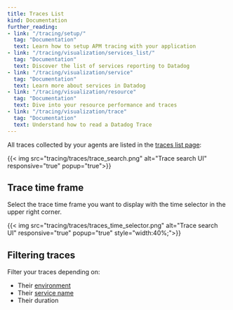 ```yaml
---
title: Traces List
kind: Documentation
further_reading:
- link: "/tracing/setup/"
  tag: "Documentation"
  text: Learn how to setup APM tracing with your application
- link: "/tracing/visualization/services_list/"
  tag: "Documentation"
  text: Discover the list of services reporting to Datadog
- link: "/tracing/visualization/service"
  tag: "Documentation"
  text: Learn more about services in Datadog
- link: "/tracing/visualization/resource"
  tag: "Documentation"
  text: Dive into your resource performance and traces
- link: "/tracing/visualization/trace"
  tag: "Documentation"
  text: Understand how to read a Datadog Trace
---
```


All traces collected by your agents are listed in the [traces list page](https://app.datadoghq.com/apm/search):

{{< img src="tracing/traces/trace_search.png" alt="Trace search UI" responsive="true" popup="true">}}

## Trace time frame

Select the trace time frame you want to display with the time selector in the upper right corner.

{{< img src="tracing/traces/traces_time_selector.png" alt="Trace search UI" responsive="true" popup="true" style="width:40%;">}}

## Filtering traces

Filter your traces depending on:

* Their [environment](/tracing/setup/environment)
* Their [service name](/tracing/visualization/services_list/)
* Their duration
